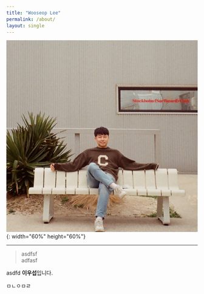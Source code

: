 ```yaml
---
title: "Wooseop Lee"
permalink: /about/
layout: single
---
```


  
  
![jpg](/assets/images/profile2.jpg "내사진"){: width="60%" height="60%"}  

---

> asdfsf  
> adfasf  
  
asdfd **이우섭**입니다.  
  
ㅁㄴㅇㅁㄹ  





